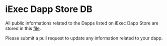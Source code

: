 # iExec Dapp Store DB
All public informations related to the Dapps listed on iExec Dapp Store are stored in this [file](https://github.com/iExecBlockchainComputing/iexec-dapps-store-db/blob/master/dapps-db.js).

Please submit a pull request to update any information related to your dapp.
